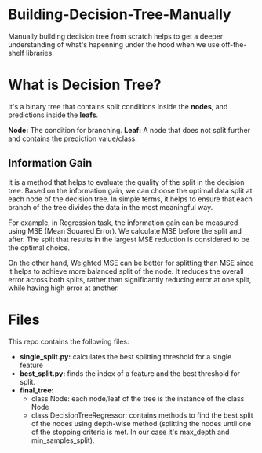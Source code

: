 # Building-Decision-Tree-Manually
Manually building decision tree from scratch helps to get a deeper understanding of what's hapenning under the hood when we use off-the-shelf libraries.

# What is Decision Tree?
It's a binary tree that contains split conditions inside the **nodes**, and predictions inside the **leafs**.

**Node:** The condition for branching.
**Leaf:** A node that does not split further and contains the prediction value/class.

## Information Gain
It is a method that helps to evaluate the quality of the split in the decision tree. Based on the information gain, we can choose the optimal data split at each node of the decision tree. In simple terms, it helps to ensure that each branch of the tree divides the data in the most meaningful way.

For example, in Regression task, the information gain can be measured using MSE (Mean Squared Error). We calculate MSE before the split and after. The split that results in the largest MSE reduction is considered to be the optimal choice. 

On the other hand, Weighted MSE can be better for splitting than MSE since it helps to achieve more balanced split of the node. It reduces the overall error across both splits, rather than significantly reducing error at one split, while having high error at another.

# Files
This repo contains the following files:
- **single_split.py:** calculates the best splitting threshold for a single feature
- **best_split.py:** finds the index of a feature and the best threshold for split.
- **final_tree:**
  - class Node: each node/leaf of the tree is the instance of the class Node
  - class DecisionTreeRegressor: contains methods to find the best split of the nodes using depth-wise method (splitting the nodes until one of the stopping criteria is met. In our case it's max_depth and min_samples_split).
